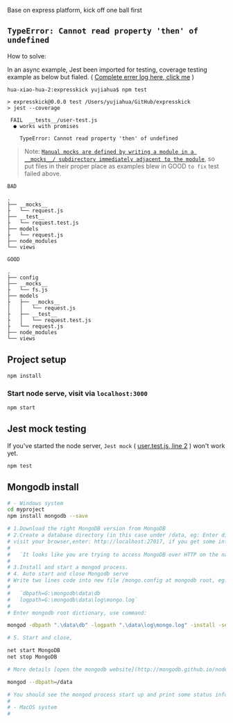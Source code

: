 Base on express platform, kick off one ball first

## `TypeError: Cannot read property 'then' of undefined`
How to solve: 

In an async example, Jest been imported for testing, coverage testing example as below but fialed. ( [Complete errer log here, click me](./UNDEFINED.md) )
```
hua-xiao-hua-2:expresskick yujiahua$ npm test

> expresskick@0.0.0 test /Users/yujiahua/GitHub/expresskick
> jest --coverage

 FAIL  __tests__/user-test.js
  ● works with promises

    TypeError: Cannot read property 'then' of undefined
```

> Note: [`Manual mocks are defined by writing a module in a __mocks__/ subdirectory immediately adjacent to the module`](https://jestjs.io/docs/manual-mocks#mocking-user-modules), so put files in their proper place as examples blew in GOOD `to fix` test failed above.

`BAD`
```
.
├── __mocks__
├   └── request.js
├── __test__
├   └── request.test.js
├── models
├   └── request.js
├── node_modules
└── views
```
`GOOD`
```
.
├── config
├── __mocks__
├   └── fs.js
├── models
├   ├── __mocks__
│   │   └── request.js
├   ├── __test__
├   │   └── request.test.js
├   └── request.js
├── node_modules
└── views
```

## Project setup
```
npm install
```

### Start node serve, visit via `localhost:3000`
```
npm start
```

## Jest mock testing
If you've started the node server, `Jest mock` ( [user.test.js, line 2](./test/__tests__/user.test.js) ) won't work yet.

```
npm test
```

## Mongodb install
```sh
# - Windows system
cd myproject
npm install mongodb --save

# 1.Download the right MongoDB version from MongoDB
# 2.Create a database directory (in this case under /data, eg: Enter dictionary path `C:\Program Files\MongoDB\Server\4.4\data`, use command `mongod.exe --dbpath=..\data\db` in windows).
# visit your browser,enter: http://localhost:27017, if you get some information as below, it works well:
#
#   `It looks like you are trying to access MongoDB over HTTP on the native driver port.`
#
# 3.Install and start a mongod process.
# 4. Auto start and close Mongodb serve
# Write two lines code into new file /mongo.config at mongodb root, eg: C:\Program Files\MongoDB\Server\4.4\mongo.config
#
#   `dbpath=G:\mongodb\data\db
#   logpath=G:\mongodb\data\log\mongo.log`
#
# Enter mongodb root dictionary, use command: 

mongod -dbpath ".\data\db" -logpath ".\data\log\mongo.log" -install -serviceName "MongoDB"

# 5. Start and close,

net start MongoDB
net stop MongoDB

# More details [open the mongodb website](http://mongodb.github.io/node-mongodb-native/3.4/quick-start/quick-start/)

mongod --dbpath=/data

# You should see the mongod process start up and print some status information.
#
# - MacOS system
#
```
